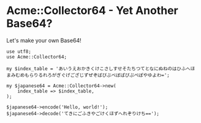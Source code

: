 Acme::Collector64 - Yet Another Base64?
=======================================

Let's make your own Base64!

    use utf8;
    use Acme::Collector64;

    my $index_table = 'あいうえおかきくけこさしすせそたちつてとなにぬねのはひふへほまみむめもらりるれろがぎぐげござじずぜぞばびぶべぼぱぴぷぺぽやゆよわ=';

    my $japanese64 = Acme::Collector64->new(
        index_table => $index_table,
    );

    $japanese64->encode('Hello, world!');
    $japanese64->decode('てきにごふきやごけくほずへれぞりけち==');

